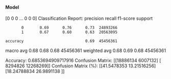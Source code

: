 #### Model
[0 0 0 ... 0 0 0]
Classification Report:
              precision    recall  f1-score   support

           0       0.69      0.76      0.73  24893266
           1       0.67      0.60      0.63  20563095

    accuracy                           0.69  45456361
   macro avg       0.68      0.68      0.68  45456361
weighted avg       0.68      0.69      0.68  45456361

Accuracy: 0.6853694909717916
Confusion Matrix:
[[18886134  6007132]
 [ 8294826 12268269]]
Confusion Matrix (%):
[[41.5478353  13.21516256]
 [18.24788834 26.9891138 ]]
